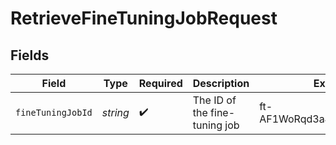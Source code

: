 # RetrieveFineTuningJobRequest


## Fields

| Field                          | Type                           | Required                       | Description                    | Example                        |
| ------------------------------ | ------------------------------ | ------------------------------ | ------------------------------ | ------------------------------ |
| `fineTuningJobId`              | *string*                       | :heavy_check_mark:             | The ID of the fine-tuning job<br/> | ft-AF1WoRqd3aJAHsqc9NY7iL8F    |
